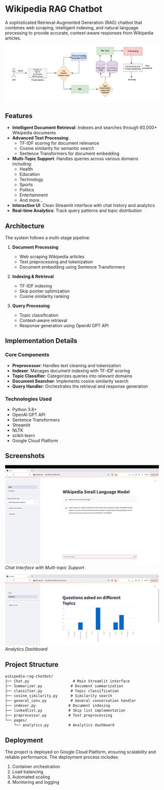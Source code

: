 # Wikipedia RAG Chatbot

A sophisticated Retrieval-Augmented Generation (RAG) chatbot that combines web scraping, intelligent indexing, and natural language processing to provide accurate, context-aware responses from Wikipedia articles.

![Project Workflow](images/workflow.png)

## Features

- **Intelligent Document Retrieval**: Indexes and searches through 60,000+ Wikipedia documents
- **Advanced Text Processing**: 
  - TF-IDF scoring for document relevance
  - Cosine similarity for semantic search
  - Sentence Transformers for document embedding
- **Multi-Topic Support**: Handles queries across various domains including:
  - Health
  - Education
  - Technology
  - Sports
  - Politics
  - Entertainment
  - And more...
- **Interactive UI**: Clean Streamlit interface with chat history and analytics
- **Real-time Analytics**: Track query patterns and topic distribution

## Architecture

The system follows a multi-stage pipeline:

1. **Document Processing**
   - Web scraping Wikipedia articles
   - Text preprocessing and tokenization
   - Document embedding using Sentence Transformers

2. **Indexing & Retrieval**
   - TF-IDF indexing
   - Skip pointer optimization
   - Cosine similarity ranking

3. **Query Processing**
   - Topic classification
   - Context-aware retrieval
   - Response generation using OpenAI GPT API

## Implementation Details

### Core Components

- **Preprocessor**: Handles text cleaning and tokenization
- **Indexer**: Manages document indexing with TF-IDF scoring
- **Topic Classifier**: Categorizes queries into relevant domains
- **Document Searcher**: Implements cosine similarity search
- **Query Handler**: Orchestrates the retrieval and response generation

### Technologies Used

- Python 3.8+
- OpenAI GPT API
- Sentence Transformers
- Streamlit
- NLTK
- scikit-learn
- Google Cloud Platform

## Screenshots

![Interface Screenshot 1](images/Interface.png)
*Chat Interface with Multi-topic Support*

![Interface Screenshot 2](images/Analytics.png)
*Analytics Dashboard*


## Project Structure
```
wikipedia-rag-chatbot/
├── Chat.py                    # Main Streamlit interface
├── Summarizer.py             # Document summarization
├── classifier.py             # Topic classification
├── cosine_similarity.py      # Similarity search
├── general_conv.py           # General conversation handler
├── indexer.py               # Document indexing
├── linkedlist.py            # Skip list implementation
├── preprocessor.py          # Text preprocessing
└── pages/
    └── analytics.py         # Analytics dashboard
```

## Deployment

The project is deployed on Google Cloud Platform, ensuring scalability and reliable performance. The deployment process includes:

1. Container orchestration
2. Load balancing
3. Automated scaling
4. Monitoring and logging


